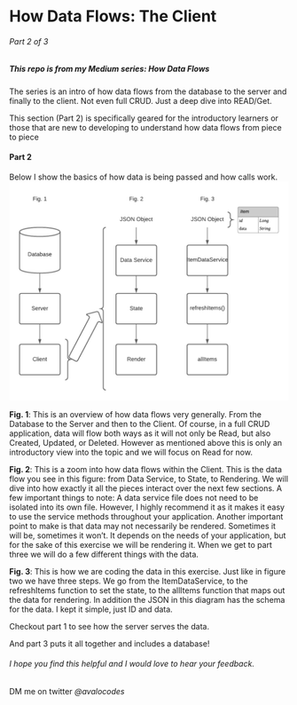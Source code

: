 # How Data Flows: The Client 
###### Part 2 of 3

##### This repo is from my Medium series: How Data Flows 

The series is an intro of how data flows from the database to the server and finally to the client. Not even full CRUD. Just a deep dive into READ/Get. 

This section (Part 2) is specifically geared for the introductory learners or those that are new to developing to understand how data flows from piece to piece

#### Part 2 
Below I show the basics of how data is being passed and how calls work.
![Data Flow Diagram](./readmeimages/HowDataFlowsClientPart2of3.png)

**Fig. 1**: This is an overview of how data flows very generally. From the Database to the Server and then to the Client. Of course, in a full CRUD application, data will flow both ways as it will not only be Read, but also Created, Updated, or Deleted. However as mentioned above this is only an introductory view into the topic and we will focus on Read for now.

**Fig. 2**: This is a zoom into how data flows within the Client. This is the data flow you see in this figure: from Data Service, to State, to Rendering. We will dive into how exactly it all the pieces interact over the next few sections. A few important things to note: A data service file does not need to be isolated into its own file. However, I highly recommend it as it makes it easy to use the service methods throughout your application. Another important point to make is that data may not necessarily be rendered. Sometimes it will be, sometimes it won’t. It depends on the needs of your application, but for the sake of this exercise we will be rendering it. When we get to part three we will do a few different things with the data.

**Fig. 3**: This is how we are coding the data in this exercise. Just like in figure two we have three steps. We go from the ItemDataService, to the refreshItems function to set the state, to the allItems function that maps out the data for rendering. In addition the JSON in this diagram has the schema for the data. I kept it simple, just ID and data.

Checkout part 1 to see how the server serves the data.

And part 3 puts it all together and includes a database!


###### I hope you find this helpful and I would love to hear your feedback.

DM me on twitter *@avalocodes* 